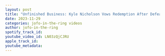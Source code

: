 ```yaml
---
layout: post
title: "Unfinished Business: Kyle Nicholson Vows Redemption After Defeat to Jimmy Woods | TCPW"
date: 2023-11-29
categories: jofo-in-the-ring videos
author: jofo-in-the-ring
spotify_track_id: 
youtube_video_id: LN03zQjCJRU
apple_track_id: 
youtube_metadata: 
---
```

